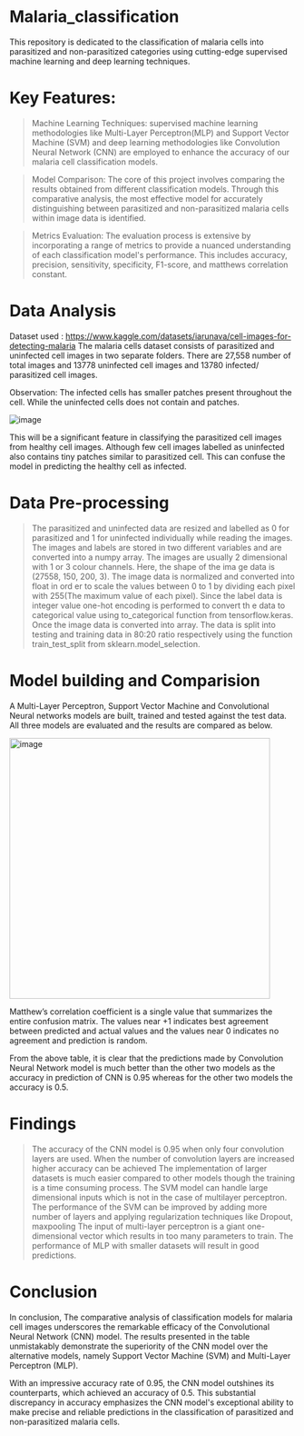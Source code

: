 # Malaria_classification
This repository is dedicated to the classification of malaria cells into parasitized and non-parasitized categories using cutting-edge supervised machine learning and deep learning techniques. 

# Key Features:
> Machine Learning Techniques: supervised machine learning methodologies like Multi-Layer Perceptron(MLP) and Support Vector Machine (SVM) and deep learning methodologies like Convolution Neural Network (CNN) are employed to enhance the accuracy of our malaria cell classification models.

> Model Comparison: The core of this project involves comparing the results obtained from different classification models. Through this comparative analysis, the most effective model for accurately distinguishing between parasitized and non-parasitized malaria cells within image data is identified.

> Metrics Evaluation: The evaluation process is extensive by incorporating a range of metrics to provide a nuanced understanding of each classification model's performance. This includes accuracy, precision, sensitivity, specificity, F1-score, and matthews correlation constant.

# Data Analysis
Dataset used : https://www.kaggle.com/datasets/iarunava/cell-images-for-detecting-malaria
The malaria cells dataset consists of parasitized and uninfected cell images in two separate folders. There are 27,558 number of total images and 13778 uninfected cell images and 13780 infected/ parasitized cell images.

Observation: The infected cells has smaller patches present throughout the cell. While the uninfected cells does not contain and patches.  

![image](https://github.com/neihitha18/Malaria_classification/assets/60841944/82d814a1-0afe-4354-af78-1d241d78e8d4)

This will be a significant feature in classifying the parasitized cell images from healthy cell images. Although few cell images labelled as uninfected also contains tiny patches similar to parasitized cell. This can confuse the model in predicting the healthy cell as infected. 

# Data Pre-processing

> The parasitized and uninfected data are resized and labelled as 0 for parasitized and 1 for uninfected individually while reading the images. The images and labels are stored in two different variables and are converted into a numpy array. 
> The images are usually 2 dimensional with 1 or 3 colour channels. Here, the shape of the ima ge data is (27558, 150, 200, 3). The image data is normalized and converted into float in ord er to scale the values between 0 to 1 by dividing each pixel with 255(The maximum value of each pixel). 
> Since the label data is integer value one-hot encoding is performed to convert th e data to categorical value using to_categorical function from tensorflow.keras. 
Once the image data is converted into array. 
> The data is split into testing and training data in 80:20 ratio respectively using the function train_test_split from sklearn.model_selection.  

# Model building and Comparision

A Multi-Layer Perceptron, Support Vector Machine and Convolutional Neural networks models are built, trained and tested against the test data.
All three models are evaluated and the results are compared as below.

<img width="459" alt="image" src="https://github.com/neihitha18/Malaria_classification/assets/60841944/e9aa850b-ebc0-43cb-b3db-a9977b7d1b68">

Matthew’s correlation coefficient is a single value that summarizes the entire confusion matrix. The values near +1 indicates best agreement between predicted and actual values and the values near 0 indicates no agreement and prediction is random. 

From the above table, it is clear that the predictions made by Convolution Neural Network model is much better than the other two models as the accuracy in prediction of CNN is 0.95 whereas for the other two models the accuracy is 0.5.

# Findings

>	The accuracy of the CNN model is 0.95 when only four convolution layers are used. 
When the number of convolution layers are increased higher accuracy can be achieved 
>	The implementation of larger datasets is much easier compared to other models though the training is a time consuming process. 
>	The SVM model can handle large dimensional inputs which is not in the case of multilayer perceptron. 
>	The performance of the SVM can be improved by adding more number of layers and applying regularization techniques like Dropout, maxpooling 
>	The input of multi-layer perceptron is a giant one-dimensional vector which results in too many parameters to train. The performance of MLP with smaller datasets will result in good predictions. 

# Conclusion

In conclusion, The comparative analysis of classification models for malaria cell images underscores the remarkable efficacy of the Convolutional Neural Network (CNN) model. The results presented in the table unmistakably demonstrate the superiority of the CNN model over the alternative models, namely Support Vector Machine (SVM) and Multi-Layer Perceptron (MLP).

With an impressive accuracy rate of 0.95, the CNN model outshines its counterparts, which achieved an accuracy of 0.5. This substantial discrepancy in accuracy emphasizes the CNN model's exceptional ability to make precise and reliable predictions in the classification of parasitized and non-parasitized malaria cells.

